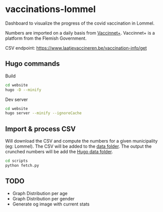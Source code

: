 # vaccinations-lommel
Dashboard to visualize the progress of the covid vaccination in Lommel.

Numbers are imported on a daily basis from [Vaccinnet+](https://www.laatjevaccineren.be/vaccinnet). Vaccinnet+ is a 
platform from the Flemish Government.

CSV endpoint: https://www.laatjevaccineren.be/vaccination-info/get

## Hugo commands

Build
```bash
cd website
hugo -D --minify
```

Dev server
```bash
cd website
hugo server --minify --ignoreCache
```

## Import & process CSV
Will download the CSV and compute the numbers for a given municipality (eg: Lommel). The CSV will be added to the 
[data folder](./data). The output the crunched numbers will be add the [Hugo data folder](./website/data/).

```bash
cd scripts
python fetch.py 
```

## TODO
- Graph Distribution per age
- Graph Distribution per gender
- Generate og image with current stats
